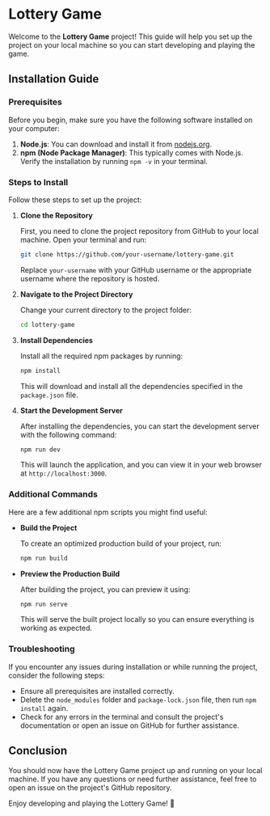 # Lottery Game

Welcome to the **Lottery Game** project! This guide will help you set up the project on your local machine so you can start developing and playing the game.

## Installation Guide

### Prerequisites

Before you begin, make sure you have the following software installed on your computer:

1. **Node.js**: You can download and install it from [nodejs.org](https://nodejs.org/).
2. **npm (Node Package Manager)**: This typically comes with Node.js. Verify the installation by running `npm -v` in your terminal.

### Steps to Install

Follow these steps to set up the project:

1. **Clone the Repository**

    First, you need to clone the project repository from GitHub to your local machine. Open your terminal and run:

    ```bash
    git clone https://github.com/your-username/lottery-game.git
    ```

    Replace `your-username` with your GitHub username or the appropriate username where the repository is hosted.

2. **Navigate to the Project Directory**

    Change your current directory to the project folder:

    ```bash
    cd lottery-game
    ```

3. **Install Dependencies**

    Install all the required npm packages by running:

    ```bash
    npm install
    ```

    This will download and install all the dependencies specified in the `package.json` file.

4. **Start the Development Server**

    After installing the dependencies, you can start the development server with the following command:

    ```bash
    npm run dev
    ```

    This will launch the application, and you can view it in your web browser at `http://localhost:3000`.

### Additional Commands

Here are a few additional npm scripts you might find useful:

- **Build the Project**

    To create an optimized production build of your project, run:

    ```bash
    npm run build
    ```

- **Preview the Production Build**

    After building the project, you can preview it using:

    ```bash
    npm run serve
    ```

    This will serve the built project locally so you can ensure everything is working as expected.

### Troubleshooting

If you encounter any issues during installation or while running the project, consider the following steps:

- Ensure all prerequisites are installed correctly.
- Delete the `node_modules` folder and `package-lock.json` file, then run `npm install` again.
- Check for any errors in the terminal and consult the project's documentation or open an issue on GitHub for further assistance.

## Conclusion

You should now have the Lottery Game project up and running on your local machine. If you have any questions or need further assistance, feel free to open an issue on the project's GitHub repository.

Enjoy developing and playing the Lottery Game! 🎉
